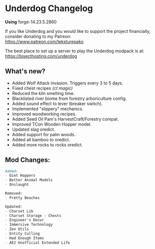 # Underdog Changelog
**Using** forge-14.23.5.2860

If you like Underdog and you would like to support the project financially, consider donating to my Patreon: \
https://www.patreon.com/teksturepako

The best place to set up a server to play the Underdog modpack is at: \
https://bisecthosting.com/underdog

## What's new?
- Added Wolf Attack invasion. Triggers every 3 to 5 days.
- Fixed chest recipes _(ct magic)_
- Reduced the kiln smelting time.
- Blacklisted river biome from forestry arboriculture config.
- Added sound effect to lever (breaker switch).
- Implemented "slippery" mechanics.
- Improved woodworking recipes.
- Added Seed Oil Pam's HarvestCraft/Forestry compat.
- Improved TCon Wooden Hopper model.
- Updated slag oredict.
- Added support for palm woods.
- Added all bamboo to oredict.
- Added more rocks to rocks oredict.

## Mod Changes:
```markdown
Added:
- Diet Hoppers
- Better Animal Models
- Onslaught

Removed:
- Pretty Beaches

Updated:
- Charset Lib
- Charset Storage - Chests
- Engineer's Decor
- Immersive Technology
- Zen Utils
- Entity Culling
- Had Enough Items
- AE2 Unofficial Extended Life
```
